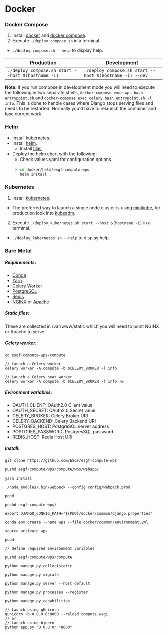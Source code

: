 # Docker

### Docker Compose

1. Install [docker](https://docs.docker.com/install/) and [docker compose](https://docs.docker.com/compose/install/).
2. Execute `./deploy_compose.sh` in a terminal.
 * `./deploy_compose.sh --help` to display help.

Production | Development
-----------|------------
`./deploy_compose.sh start --host $(hostname -i)` | `./deploy_compose.sh start --host $(hostname -i) --dev`

**Note**: If you run compose in development mode you will need to execute the following in two separate shells, `docker-compose exec wps bash entrypoint.sh` and `docker-compose exec celery bash entrypoint.sh -l info`. This is done to handle cases where Django stops serving files and needs to be restarted. Normally you'd have to relaunch the container and lose current work.

### Helm

* Install [kubernetes](https://kubernetes.io/docs/setup/).
* Install [helm](https://github.com/kubernetes/helm/docs/install.md).
  * Install [tiller](https://github.com/kubernetes/helm/docs/install.md#installing-tiller)
* Deploy the helm chart with the following:
  * Check values.yaml for configuration options.
  * ```bash
    cd docker/helm/esgf-compute-wps
    helm install .
    ```
    
### Kubernetes

1. Install [kubernetes](https://kubernetes.io/docs/setup/).
  * The preferred way to launch a single node cluster is using [minikube](https://kubernetes.io/docs/tasks/tools/install-minikube/), for production look into [kubeadm](https://kubernetes.io/docs/setup/independent/install-kubeadm/).
2. Execute `./deploy_kubernetes.sh start --host $(hostname -i)` in a terminal.
  * `./deploy_kubernetes.sh --help` to display help.

### Bare Metal

##### Requirements:

* [Conda](https://conda.io/miniconda.html)
* [Yarn](https://yarnpkg.com/lang/en/docs/install/)
* [Celery Worker](http://docs.celeryproject.org/en/latest/userguide/workers.html)
* [PostgreSQL](https://www.postgresql.org/download/)
* [Redis](https://redis.io/topics/quickstart)
* [NGINX](https://www.nginx.com/resources/wiki/start/topics/tutorials/install/) or [Apache](https://httpd.apache.org/docs/trunk/install.html)

##### Static files:

These are collected in /var/www/static which you will need to point NGINX or Apache
to serve.

##### Celery worker:

```
cd esgf-compute-wps/compute

// Launch a Celery worker
celery worker -A compute -b $CELERY_BROKER -l info

// Launch a Celery beat worker
celery worker -A compute -b $CELERY_BROKER -l info -B
```

##### Evironment variables:

* OAUTH_CLIENT: 	OAuth2.0 Client value
* OAUTH_SECRET: 	OAuth2.0 Secret value
* CELERY_BROKER: 	Celery Broker URI
* CELERY_BACKEND: 	Celery Backend URI
* POSTGRES_HOST: 	PostgreSQL server address
* POSTGRES_PASSWORD: 	PostgresSQL password
* REDIS_HOST: 		Redis Host URI

##### Install:

```
git clone https://github.com/ESGF/esgf-compute-wps

pushd esgf-compute-wps/compute/wps/webapp/

yarn install

./node_modules/.bin/webpack --config config/webpack.prod

popd

pushd esgf-compute-wps/

export DJANGO_CONFIG_PATH="${PWD}/docker/common/django.properties"

conda env create --name wps --file docker/common/environment.yml

source activate wps

popd

// Define required environment variables

pushd esgf-compute-wps/compute

python manage.py collectstatic

python manage.py migrate

python manage.py server --host default

python manage.py processes --register

python manage.py capabilities

// Launch using gUnicorn
gunicorn -b 0.0.0.0:8000 --reload compute.wsgi
// or
// Launch using bjoern
python app.py "0.0.0.0" "8000"
```
